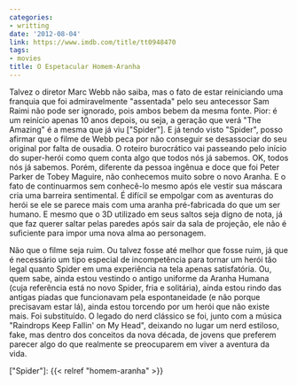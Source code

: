 ```yaml
---
categories:
- writting
date: '2012-08-04'
link: https://www.imdb.com/title/tt0948470
tags:
- movies
title: O Espetacular Homem-Aranha
---
```


Talvez o diretor Marc Webb não saiba, mas o fato de estar reiniciando uma franquia que foi admiravelmente "assentada" pelo seu antecessor Sam Raimi não pode ser ignorado, pois ambos bebem da mesma fonte. Pior: é um reinício apenas 10 anos depois, ou seja, a geração que verá "The Amazing" é a mesma que já viu ["Spider"]. E já tendo visto "Spider", posso afirmar que o filme de Webb peca por não conseguir se desassociar do seu original por falta de ousadia. O roteiro burocrático vai passeando pelo início do super-herói como quem conta algo que todos nós já sabemos. OK, todos nós já sabemos. Porém, diferente da pessoa ingênua e doce que foi Peter Parker de Tobey Maguire, não conhecemos muito sobre o novo Aranha. E o fato de continuarmos sem conhecê-lo mesmo após ele vestir sua máscara cria uma barreira sentimental. É difícil se empolgar com as aventuras do herói se ele se parece mais com uma aranha pré-fabricada do que um ser humano. E mesmo que o 3D utilizado em seus saltos seja digno de nota, já que faz querer saltar pelas paredes após sair da sala de projeção, ele não é suficiente para impor uma nova alma ao personagem.

Não que o filme seja ruim. Ou talvez fosse até melhor que fosse ruim, já que é necessário um tipo especial de incompetência para tornar um herói tão legal quanto Spider em uma experiência na tela apenas satisfatória. Ou, quem sabe, ainda estou vestindo o antigo uniforme da Aranha Humana (cuja referência está no novo Spider, fria e solitária), ainda estou rindo das antigas piadas que funcionavam pela espontaneidade (e não porque precisavam estar lá), ainda estou torcendo por um herói que não existe mais. Foi substituído. O legado do nerd clássico se foi, junto com a música "Raindrops Keep Fallin' on My Head", deixando no lugar um nerd estiloso, fake, mas dentro dos conceitos da nova década, de jovens que preferem parecer algo do que realmente se preocuparem em viver a aventura da vida.

["Spider"]: {{< relref "homem-aranha" >}}

